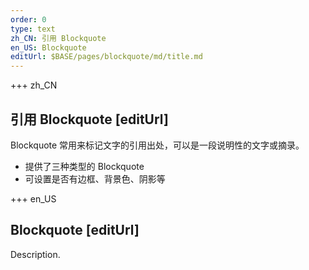 ```yaml
---
order: 0
type: text
zh_CN: 引用 Blockquote
en_US: Blockquote
editUrl: $BASE/pages/blockquote/md/title.md
---
```


+++ zh_CN

## 引用 Blockquote [editUrl]

Blockquote 常用来标记文字的引用出处，可以是一段说明性的文字或摘录。

- 提供了三种类型的 Blockquote
- 可设置是否有边框、背景色、阴影等

+++ en_US

## Blockquote [editUrl]

Description.
